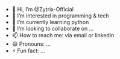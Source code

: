 - 👋 Hi, I’m @Zytrix-Official 
- 👀 I’m interested in programming & tech
- 🌱 I’m currently learning python
- 💞️ I’m looking to collaborate on ...
- 📫 How to reach me: via email or linkedin
- 😄 Pronouns: ...
- ⚡ Fun fact: ...

<!---
stickman-tech14/stickman-tech14 is a ✨ special ✨ repository because its `README.md` (this file) appears on your GitHub profile.
You can click the Preview link to take a look at your changes.
--->
